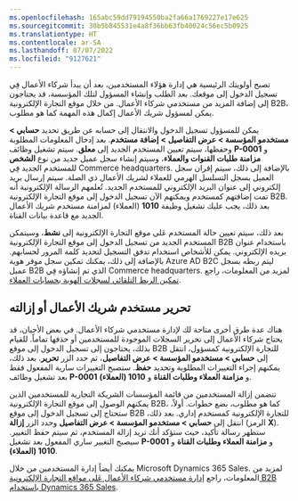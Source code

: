 ```yaml
---
ms.openlocfilehash: 165abc59dd79194550ba2fa66a1769227e17e625
ms.sourcegitcommit: 30b5b845531e4a8f36bb63fb40024c56ec5b0925
ms.translationtype: HT
ms.contentlocale: ar-SA
ms.lasthandoff: 07/07/2022
ms.locfileid: "9127621"
---
```

تصبح أولويتك الرئيسية هي إدارة هؤلاء المستخدمين، بعد أن يبدأ شركاء الأعمال فِي تسجيل الدخول إلى موقعك. بعد الطلب وإنشاء المسؤول لتلك المؤسسة، قد يحتاجون إلى إضافة المزيد من مستخدمي شركاء الأعمال. من خلال موقع التجارة الإلكترونية B2B، يمكن لمسؤول شريك الأعمال إكمال هذه المهمة كما هو مطلوب.

يمكن للمسؤول تسجيل الدخول والانتقال إلى حسابه عن طريق تحديد **حسابي > مستخدمو المؤسسة > عرض التفاصيل >** **إضافة مستخدم**. بعد إدخال المعلومات المطلوبة وحفظها، سيتم تعيين المستخدم الجديد إلى **معلق**. سيتم تشغيل وظائف **P-0001** و **مزامنة طلبات القنوات والعملاء**، وسيتم إنشاء سجل عميل جديد من نوع **الشخص** للمستخدم الجديد فِي Commerce headquarters. بالإضافة إلى ذلك، سيتم إقران سجل العميل بسجل التسلسل الهرمي للعملاء لشريك الأعمال ذي الصلة. سيتم إرسال بريد إلكتروني إلى عنوان البريد الإلكتروني للمستخدم الجديد. تُعلمهم الرسالة الإلكترونية أنه تمت إضافتهم كمستخدم ويمكنهم الآن تسجيل الدخول إلى موقع التجارة الإلكترونية B2B. بعد ذلك، يجب عليك تشغيل وظيفة **1010** (العملاء) لمزامنة مستخدم شريك الأعمال الجديد مع قاعدة بيانات القناة.

بعد ذلك، سيتم تعيين حالة المستخدم عَلى موقع التجارة الإلكترونية إلى **نشط**، وسيتمكن المستخدم الجديد من تسجيل الدخول إلى موقع التجارة الإلكترونية B2B باستخدام عنوان بريده الإلكتروني. يمكن للأشخاص استخدام تدفق التسجيل لتحديد كلمة المرور لحسابهم. بالإضافة إلى ذلك، يمكنك تمكين سجل موفر هوية Azure AD B2C ليتم ربطه بسجل عميل B2B الذي تم إنشاؤه فِي Commerce headquarters. لمزيد من المعلومات، راجع [تمكين الربط التلقائي لسجلات الهوية بحسابات العملاء](/dynamics365/commerce/identity-record-linking/?azure-portal=true).

## <a name="edit-or-remove-a-business-partner-user"></a>تحرير مستخدم شريك الأعمال أو إزالته

هناك عدة طرق أخرى متاحة لك لإدارة مستخدمي شركاء الأعمال. في بعض الأحيان، قد يحتاج شركاء الأعمال إلى تحرير السجلات الموجودة للمستخدمين أو حذفها تماماً. للقيام بذلك، يحتاجون إلى تسجيل الدخول إلى موقع B2B للتجارة الإلكترونية كمسؤول، انتقل إلى **حسابي > مستخدمو المؤسسة > عرض التفاصيل**، ثم حدد الزر **تحرير**. بعد ذلك، يمكنهم إجراء التغييرات المطلوبة وتحديد **حفظ**. ستصبح التغييرات سارية المفعول فقط بعد تشغيل وظائف **P-0001** و **مزامنة العملاء وطلبات القناة** و **1010 (العملاء)**.

تتضمن إزالة المستخدمين من قائمة المؤسسات الشريكة التجارية للمستخدمين الذين يمكنهم الوصول إلى موقع التجارة الإلكترونية B2B، كما هو مطلوب، بضع خطوات. أولاً، ستحتاج إلى تسجيل الدخول إلى موقع B2B للتجارة الإلكترونية كمستخدم إداري. بعد ذلك، انتقل إلى **حسابي > مستخدمو المؤسسة > عرض التفاصيل** وحدد الزر **إزالة** (الرمز **X**). ستظهر رسالة تأكيد، حيث ستؤكد أنك تريد إزالة المستخدم، ثم سيتم حفظ التغيير. سيصبح التغيير ساري المفعول بعد تشغيل **P-0001** و **مزامنة العملاء وطلبات القناة** و **1010 (العملاء)**.

يمكنك أيضاً إدارة المستخدمين من خلال Microsoft Dynamics 365 Sales. لمزيد من المعلومات، راجع [إدارة مستخدمي شركاء الأعمال عَلى مواقع التجارة الإلكترونية B2B باستخدام Dynamics 365 Sales](/dynamics365/commerce/b2b/prospect-management-sales/?azure-portal=true).
